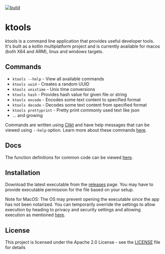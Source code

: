 [![build](https://github.com/sriniketh/ktools/actions/workflows/build.yml/badge.svg)](https://github.com/sriniketh/ktools/actions/workflows/build.yml)

# ktools

ktools is a command line application that provides useful developer tools. It's built as a kotlin multiplatform project
and is currently available for macos (both X64 and ARM), linux and windows targets.

## Commands

- `ktools --help` - View all available commands
- `ktools uuid` - Creates a random UUID
- `ktools unixtime` - Unix time conversions
- `ktools hash` - Provides hash value for given file or string
- `ktools encode` - Encodes some text content to specified format
- `ktools decode` - Decodes some text content from specified format
- `ktools prettyprint` - Pretty print commonly used text like json
- ... and growing

Commands are written using [Clikt](https://ajalt.github.io/clikt/) and have help messages that can be viewed
using `--help` option. Learn more about these commands [here](https://sriniketh.dev/ktools/commands/).

## Docs

The function definitions for common code can be viewed [here](https://sriniketh.dev/ktools/dokka/ktools/dev.sriniketh/).

## Installation

Download the latest executable from the [releases](https://github.com/sriniketh/ktools/releases) page. You may have to
provide executable permission for the file based on your setup.

Note for MacOS: The OS may prevent opening the executable since the app has not been notarized. You can temporarily
override the settings to allow execution by heading to privacy and security settings and allowing execution as
mentioned [here](https://support.apple.com/en-us/HT202491).

## License

This project is licensed under the Apache 2.0 License - see the [LICENSE](LICENSE) file for details
